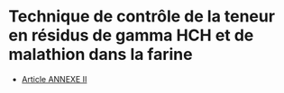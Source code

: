 # Technique de contrôle de la teneur en résidus de gamma HCH et de malathion dans la farine

- [Article ANNEXE II](article-annexe-ii.md)
